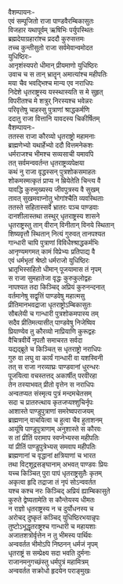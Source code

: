 वैशम्पायनः-  
एवं सम्पूजितो राजा पाण्डवैरम्बिकासुतः  
विजहार यथापूर्वम् ऋषिभिः पर्युपस्थितः  
ब्रह्मदेयाग्रहारांश्च प्रददौ कुरुसत्तमः  
तच्च कुन्तीसुतो राजा सर्वमेवान्वमोदत  
युधिष्ठिरः-  
आनृशंस्यपरो धीमान् प्रीयमाणो युधिष्ठिरः  
उवाच च स तान् भ्रातॄन् अमात्यांश्च महीपतिः  
मया चैव भवद्भिश्च मान्य एव नराधिपः  
निदेशे धृतराष्ट्रस्य यस्स्थास्यति स मे सुहृत्  
विपरीतश्च मे शत्रुर् निरस्यश्च भवेन्नरः  
परिवृत्तेषु चाहस्सु पुत्राणां श्राद्धकर्मणि  
ददातु राजा वित्तानि यावदस्य चिकीर्षितम्  
 वैशम्पायनः-  
ततस्स राजा कौरव्यो धृतराष्ट्रो महामनाः  
ब्राह्मणेभ्यो यथार्हेभ्यो ददौ वित्तमनेकशः  
धर्मराजश्च भीमश्च सव्यसाची यमावपि  
तत् सर्वमन्ववर्तन्त धृतराष्ट्रव्यपेक्षया  
कथं नु राजा वृद्धस्सन् पुत्रशोकसमाहतः  
शोकमस्मत्कृतं प्राप्य न म्रियेतेति चिन्त्य वै  
यावद्धि कुरुमुख्यस्य जीवपुत्रस्य वै सुखम्  
तावत् सुखमवाप्नोतु भोगांश्चैति व्यवस्थिताः  
ततस्ते सहितास्सर्वे भ्रातरः पञ्च पाण्डवाः  
दानशीलास्तथा तस्थुर् धृतराष्ट्रस्य शासने  
धृतराष्ट्रस्तु तान् वीरान् विनीतान् विनये स्थितान्  
शिष्यवृत्तौ स्थितान् नित्यं गुरुवत् तानपश्यत  
गान्धारी चापि पुत्राणां विविधैश्श्राद्धकर्मभिः  
आनृण्यमगमत् कामं विप्रेभ्यः प्रतिपाद्य वै  
एवं धर्मभृतां श्रेष्ठो धर्मराजो युधिष्ठिरः  
भ्रातृभिस्सहितो धीमान् पूजयामास तं नृपम्  
स राजा सुमहातेजा वृद्धः कुरुकुलोद्वहः  
नापश्यत तदा किञ्चिद् अप्रियं कुरुनन्दनात्  
वर्तमानेषु सद्वृत्तिं पाण्डवेषु महात्मसु  
प्रीतिमानभवद्राजा धृतराष्ट्रोऽम्बिकासुतः  
सौबलेयी च गान्धारी पुत्रशोकमपास्य तम्  
सदैव प्रीतिमत्यासीत् पाण्डवेषु निजेष्विव  
प्रियाण्येव तु कौरव्यो नाप्रियाणि कुरूद्वहः  
वैचित्रवीर्ये नृपतौ समाचरत सर्वदा  
यद्यद्ब्रूते च किञ्चित् स धृतराष्ट्रो नराधिपः  
गुरु वा लघु वा कार्यं गान्धारी वा यशस्विनी  
तत् स राजा नरव्याघ्रः पाण्डवानां धुरन्धरः  
पूजयित्वा वचस्तत्तद् अकार्षीत् परवीरहा  
तेन तस्याभवत् प्रीतो वृत्तेन स नराधिपः  
अन्वतप्यत संस्मृत्य पुत्रं मन्दमचेतसम्  
सदा च प्रातरुत्थाय कृतजप्यश्शुचिर्नृपः  
आशास्ते पाण्डुपुत्राणां समरेष्वपराजयम्  
ब्राह्मणान् वाचयित्वा च हुत्वा चैव हुताशनम्  
आयूंषि पाण्डुपुत्राणाम् अनुशास्ते स कौरवः  
स तां प्रीतिं परामाप स्वप्नेभ्यस्स महीपतिः  
यां प्रीतिं पाण्डुपुत्रेभ्यस् समवाप महीपतिः  
ब्राह्मणानां च वृद्धानां क्षत्रियाणां च भारत  
तथा विट्शूद्रसङ्घानाम् अभवत् पाण्डवः प्रियः  
यच्च किञ्चित् पुरा पापं धृतराष्ट्रसुतैः कृतम्  
अकृत्वा हृदि तद्राजा तं नृपं सोऽन्ववर्तत  
यश्च कश्च नरः किञ्चिद् अप्रियं ह्याम्बिकासुते  
कुरुते द्वेष्यतामेति स कौन्तेयस्य धीमतः  
न राज्ञो धृतराष्ट्रस्य न च दुर्योधनस्य च  
अरोचद् दुष्कृतं कञ्चिद् युधिष्ठिरभयान्नृपः  
तुष्टोऽभूद्धृतराष्ट्रश्च गान्धारी च महायशाः  
अजातशत्रोर्वृत्तेन न तु भीमस्य पार्थिवः  
अन्ववर्तत भीमोऽपि निष्ठनन् धर्मजं नृपम्  
धृतराष्ट्रं स सम्प्रेक्ष्य सदा भवति दुर्मनाः  
राजानमनुगच्छंस्तु धर्मपुत्रं महामित्रम्  
अन्ववर्तत सक्रोधो हृदयेन पराङ्मुखः  

